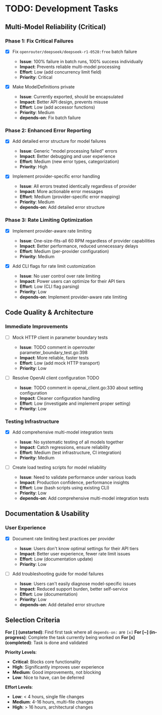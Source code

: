 # TODO: Development Tasks

## Multi-Model Reliability (Critical)

### Phase 1: Fix Critical Failures
- [x] Fix `openrouter/deepseek/deepseek-r1-0528:free` batch failure
  - **Issue**: 100% failure in batch runs, 100% success individually
  - **Impact**: Prevents reliable multi-model processing
  - **Effort**: Low (add concurrency limit field)
  - **Priority**: Critical

- [x] Make ModelDefinitions private
  - **Issue**: Currently exported, should be encapsulated
  - **Impact**: Better API design, prevents misuse
  - **Effort**: Low (add accessor functions)
  - **Priority**: Medium
  - **depends-on**: Fix batch failure

### Phase 2: Enhanced Error Reporting
- [x] Add detailed error structure for model failures
  - **Issue**: Generic "model processing failed" errors
  - **Impact**: Better debugging and user experience
  - **Effort**: Medium (new error types, categorization)
  - **Priority**: High

- [x] Implement provider-specific error handling
  - **Issue**: All errors treated identically regardless of provider
  - **Impact**: More actionable error messages
  - **Effort**: Medium (provider-specific error mapping)
  - **Priority**: Medium
  - **depends-on**: Add detailed error structure

### Phase 3: Rate Limiting Optimization
- [x] Implement provider-aware rate limiting
  - **Issue**: One-size-fits-all 60 RPM regardless of provider capabilities
  - **Impact**: Better performance, reduced unnecessary delays
  - **Effort**: Medium (per-provider configuration)
  - **Priority**: Medium

- [x] Add CLI flags for rate limit customization
  - **Issue**: No user control over rate limiting
  - **Impact**: Power users can optimize for their API tiers
  - **Effort**: Low (CLI flag parsing)
  - **Priority**: Low
  - **depends-on**: Implement provider-aware rate limiting

## Code Quality & Architecture

### Immediate Improvements
- [ ] Mock HTTP client in parameter boundary tests
  - **Issue**: TODO comment in openrouter parameter_boundary_test.go:398
  - **Impact**: More reliable, faster tests
  - **Effort**: Low (add mock HTTP transport)
  - **Priority**: Low

- [ ] Resolve OpenAI client configuration TODO
  - **Issue**: TODO comment in openai_client.go:330 about setting configuration
  - **Impact**: Cleaner configuration handling
  - **Effort**: Low (investigate and implement proper setting)
  - **Priority**: Low

### Testing Infrastructure
- [x] Add comprehensive multi-model integration tests
  - **Issue**: No systematic testing of all models together
  - **Impact**: Catch regressions, ensure reliability
  - **Effort**: Medium (test infrastructure, CI integration)
  - **Priority**: Medium

- [ ] Create load testing scripts for model reliability
  - **Issue**: Need to validate performance under various loads
  - **Impact**: Production confidence, performance insights
  - **Effort**: Low (bash scripts using existing CLI)
  - **Priority**: Low
  - **depends-on**: Add comprehensive multi-model integration tests

## Documentation & Usability

### User Experience
- [x] Document rate limiting best practices per provider
  - **Issue**: Users don't know optimal settings for their API tiers
  - **Impact**: Better user experience, fewer rate limit issues
  - **Effort**: Low (documentation update)
  - **Priority**: Low

- [ ] Add troubleshooting guide for model failures
  - **Issue**: Users can't easily diagnose model-specific issues
  - **Impact**: Reduced support burden, better self-service
  - **Effort**: Low (documentation)
  - **Priority**: Low
  - **depends-on**: Add detailed error structure

## Selection Criteria

**For [ ] (unstarted)**: Find first task where all `depends-on:` are `[x]`
**For [~] (in-progress)**: Complete the task currently being worked on
**For [x] (completed)**: Task is done and validated

**Priority Levels**:
- **Critical**: Blocks core functionality
- **High**: Significantly improves user experience
- **Medium**: Good improvements, not blocking
- **Low**: Nice to have, can be deferred

**Effort Levels**:
- **Low**: < 4 hours, single file changes
- **Medium**: 4-16 hours, multi-file changes
- **High**: > 16 hours, architectural changes

